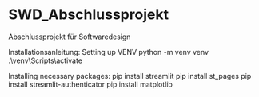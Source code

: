 # SWD_Abschlussprojekt
Abschlussprojekt für Softwaredesign

Installationsanleitung:
Setting up VENV
  python -m venv venv
  .\venv\Scripts\activate

Installing necessary packages:
  pip install streamlit
  pip install st_pages
  pip install streamlit-authenticator
  pip install matplotlib
